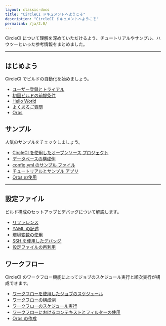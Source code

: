 ```yaml
---
layout: classic-docs
title: "CircleCI ドキュメントへようこそ"
description: "CircleCI ドキュメントへようこそ"
permalink: /ja/2.0/
---
```


CircleCI について理解を深めていただけるよう、チュートリアルやサンプル、ハウツーといった参考情報をまとめました。

<hr class="hidden-xs" />

<div class="row">
  <div class="col-xs-12 col-sm-6">
    <h2>はじめよう</h2>
    <p>CircleCI でビルドの自動化を始めましょう。</p>
    <ul>
      <li><a href="/docs/2.0/first-steps/">ユーザー登録とトライアル</a></li>
      <li><a href="/docs/2.0/getting-started/">初回ビルドの前提条件</a></li>
      <li><a href="/docs/2.0/hello-world/">Hello World</a></li>
      <li><a href="/docs/2.0/faq/">よくあるご質問</a></li>
      <li><a href="/docs/2.0/orb-intro/">Orbs</a></li>
    </ul>
  </div>
  <div class="col-xs-12 col-sm-6">
    <h2>サンプル</h2>
    <p>人気のサンプルをチェックしましょう。</p>
    <ul>
      <li><a href="/docs/2.0/example-configs/">CircleCI を使用したオープンソース プロジェクト</a></li>
        <li><a href="/docs/2.0/postgres-config/">データベースの構成例</a></li>
        <li><a href="/docs/2.0/sample-config/">config.yml のサンプル ファイル</a></li>
        <li><a href="/docs/2.0/tutorials/">チュートリアルとサンプル アプリ</a></li>
        <li><a href="/docs/2.0/using-orbs/">Orbs の使用</a></li>
      </ul>
  </div>
  <div class="col-xs-12">
    <hr />
  </div>
  <div class="col-xs-12 col-sm-6">
    <h2>設定ファイル</h2>
    <p>ビルド構成のセットアップとデバッグについて解説します。</p>
    <ul>
      <li><a href="{{ site.baseurl }}/ja/2.0/configuration-reference/">リファレンス</a></li>
      <li><a href="{{ site.baseurl }}/ja/2.0/writing-yaml/">YAML の記述</a></li>
      <li><a href="{{ site.baseurl }}/ja/2.0/env-vars/">環境変数の使用</a></li>
      <li><a href="{{ site.baseurl }}/ja/2.0/ssh-access-jobs/">SSH を使用したデバッグ</a></li>
      <li><a href="/docs/2.0/reusing-config/">設定ファイルの再利用</a></li>
    </ul>
  </div>
  <div class="col-xs-12 col-sm-6">
    <h2>ワークフロー</h2>
    <p>CircleCI のワークフロー機能によってジョブのスケジュール実行と順次実行が構成できます。</p>
    <ul>
      <li><a href="/docs/ja/2.0/workflows/">ワークフローを使用したジョブのスケジュール</a></li>
      <li><a href="/docs/ja/2.0/workflows/#ワークフローの構成例">ワークフローの構成例</a></li>
      <li><a href="/docs/ja/2.0/workflows/#ワークフローのスケジュール実行">ワークフローのスケジュール実行</a></li>
      <li><a href="/docs/ja/2.0/workflows/#ワークフローにおけるコンテキストとフィルターの使用">ワークフローにおけるコンテキストとフィルターの使用</a></li>
      <li><a href="/docs/ja/2.0/creating-orbs/">Orbs の作成</a></li>
    </ul>
  </div>
</div>
